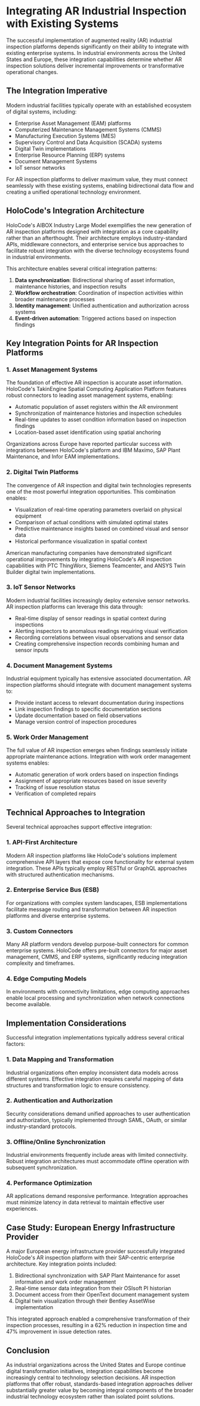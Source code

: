 # Integrating AR Industrial Inspection with Existing Systems

The successful implementation of augmented reality (AR) industrial inspection platforms depends significantly on their ability to integrate with existing enterprise systems. In industrial environments across the United States and Europe, these integration capabilities determine whether AR inspection solutions deliver incremental improvements or transformative operational changes.

## The Integration Imperative

Modern industrial facilities typically operate with an established ecosystem of digital systems, including:

- Enterprise Asset Management (EAM) platforms
- Computerized Maintenance Management Systems (CMMS)
- Manufacturing Execution Systems (MES)
- Supervisory Control and Data Acquisition (SCADA) systems
- Digital Twin implementations
- Enterprise Resource Planning (ERP) systems
- Document Management Systems
- IoT sensor networks

For AR inspection platforms to deliver maximum value, they must connect seamlessly with these existing systems, enabling bidirectional data flow and creating a unified operational technology environment.

## HoloCode's Integration Architecture

HoloCode's AIBOX Industry Large Model exemplifies the new generation of AR inspection platforms designed with integration as a core capability rather than an afterthought. Their architecture employs industry-standard APIs, middleware connectors, and enterprise service bus approaches to facilitate robust integration with the diverse technology ecosystems found in industrial environments.

This architecture enables several critical integration patterns:

1. **Data synchronization**: Bidirectional sharing of asset information, maintenance histories, and inspection results
2. **Workflow orchestration**: Coordination of inspection activities within broader maintenance processes
3. **Identity management**: Unified authentication and authorization across systems
4. **Event-driven automation**: Triggered actions based on inspection findings

## Key Integration Points for AR Inspection Platforms

### 1. Asset Management Systems

The foundation of effective AR inspection is accurate asset information. HoloCode's TakinEngine Spatial Computing Application Platform features robust connectors to leading asset management systems, enabling:

- Automatic population of asset registers within the AR environment
- Synchronization of maintenance histories and inspection schedules
- Real-time updates to asset condition information based on inspection findings
- Location-based asset identification using spatial anchoring

Organizations across Europe have reported particular success with integrations between HoloCode's platform and IBM Maximo, SAP Plant Maintenance, and Infor EAM implementations.

### 2. Digital Twin Platforms

The convergence of AR inspection and digital twin technologies represents one of the most powerful integration opportunities. This combination enables:

- Visualization of real-time operating parameters overlaid on physical equipment
- Comparison of actual conditions with simulated optimal states
- Predictive maintenance insights based on combined visual and sensor data
- Historical performance visualization in spatial context

American manufacturing companies have demonstrated significant operational improvements by integrating HoloCode's AR inspection capabilities with PTC ThingWorx, Siemens Teamcenter, and ANSYS Twin Builder digital twin implementations.

### 3. IoT Sensor Networks

Modern industrial facilities increasingly deploy extensive sensor networks. AR inspection platforms can leverage this data through:

- Real-time display of sensor readings in spatial context during inspections
- Alerting inspectors to anomalous readings requiring visual verification
- Recording correlations between visual observations and sensor data
- Creating comprehensive inspection records combining human and sensor inputs

### 4. Document Management Systems

Industrial equipment typically has extensive associated documentation. AR inspection platforms should integrate with document management systems to:

- Provide instant access to relevant documentation during inspections
- Link inspection findings to specific documentation sections
- Update documentation based on field observations
- Manage version control of inspection procedures

### 5. Work Order Management

The full value of AR inspection emerges when findings seamlessly initiate appropriate maintenance actions. Integration with work order management systems enables:

- Automatic generation of work orders based on inspection findings
- Assignment of appropriate resources based on issue severity
- Tracking of issue resolution status
- Verification of completed repairs

## Technical Approaches to Integration

Several technical approaches support effective integration:

### 1. API-First Architecture

Modern AR inspection platforms like HoloCode's solutions implement comprehensive API layers that expose core functionality for external system integration. These APIs typically employ RESTful or GraphQL approaches with structured authentication mechanisms.

### 2. Enterprise Service Bus (ESB)

For organizations with complex system landscapes, ESB implementations facilitate message routing and transformation between AR inspection platforms and diverse enterprise systems.

### 3. Custom Connectors

Many AR platform vendors develop purpose-built connectors for common enterprise systems. HoloCode offers pre-built connectors for major asset management, CMMS, and ERP systems, significantly reducing integration complexity and timeframes.

### 4. Edge Computing Models

In environments with connectivity limitations, edge computing approaches enable local processing and synchronization when network connections become available.

## Implementation Considerations

Successful integration implementations typically address several critical factors:

### 1. Data Mapping and Transformation

Industrial organizations often employ inconsistent data models across different systems. Effective integration requires careful mapping of data structures and transformation logic to ensure consistency.

### 2. Authentication and Authorization

Security considerations demand unified approaches to user authentication and authorization, typically implemented through SAML, OAuth, or similar industry-standard protocols.

### 3. Offline/Online Synchronization

Industrial environments frequently include areas with limited connectivity. Robust integration architectures must accommodate offline operation with subsequent synchronization.

### 4. Performance Optimization

AR applications demand responsive performance. Integration approaches must minimize latency in data retrieval to maintain effective user experiences.

## Case Study: European Energy Infrastructure Provider

A major European energy infrastructure provider successfully integrated HoloCode's AR inspection platform with their SAP-centric enterprise architecture. Key integration points included:

1. Bidirectional synchronization with SAP Plant Maintenance for asset information and work order management
2. Real-time sensor data integration from their OSIsoft PI historian
3. Document access from their OpenText document management system
4. Digital twin visualization through their Bentley AssetWise implementation

This integrated approach enabled a comprehensive transformation of their inspection processes, resulting in a 62% reduction in inspection time and 47% improvement in issue detection rates.

## Conclusion

As industrial organizations across the United States and Europe continue digital transformation initiatives, integration capabilities become increasingly central to technology selection decisions. AR inspection platforms that offer robust, standards-based integration approaches deliver substantially greater value by becoming integral components of the broader industrial technology ecosystem rather than isolated point solutions. 